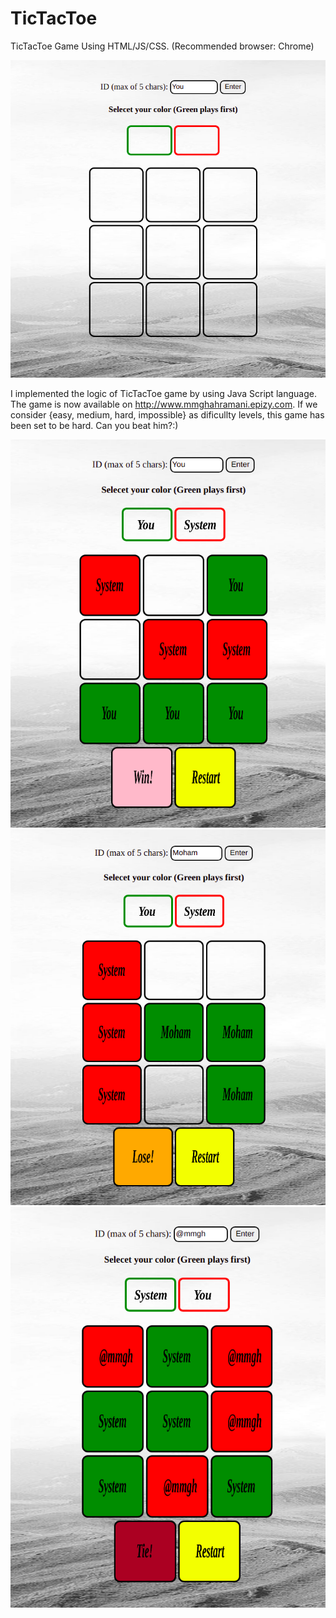 # TicTacToe
TicTacToe Game Using HTML/JS/CSS. (Recommended browser: Chrome)

![game template](example1.png)

I implemented the logic of TicTacToe game by using Java Script language. The game is now available on 
http://www.mmghahramani.epizy.com. If we consider {easy, medium, hard, impossible} as dificullty levels, this game has been set to be hard. Can you beat him?:) 

![win state](example2.png)
![lose state](example3.png)
![tie state](example4.png)
